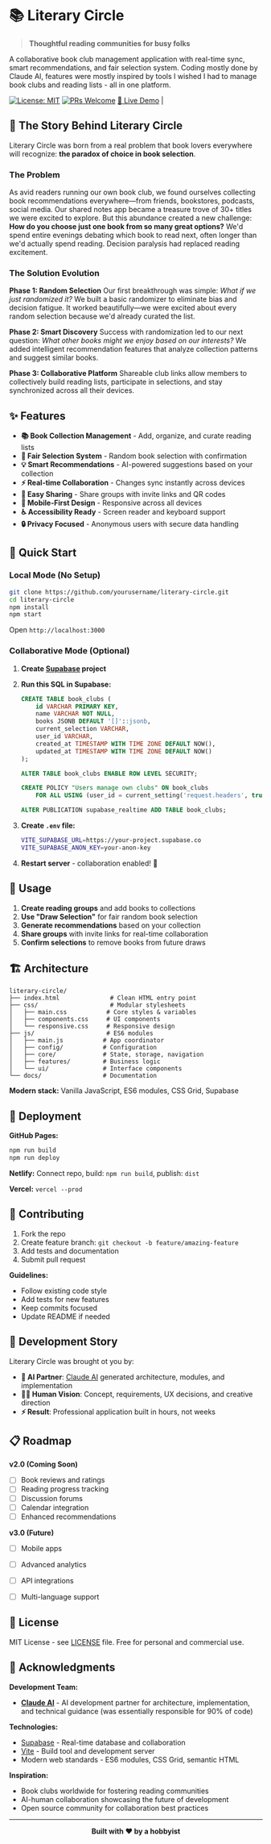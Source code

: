 # 📚 Literary Circle

> **Thoughtful reading communities for busy folks**

A collaborative book club management application with real-time sync, smart recommendations, and fair selection system. Coding mostly done by Claude AI, features were mostly inspired by tools I wished I had to manage book clubs and reading lists - all in one platform. 

[![License: MIT](https://img.shields.io/badge/License-MIT-yellow.svg)](https://opensource.org/licenses/MIT)
[![PRs Welcome](https://img.shields.io/badge/PRs-welcome-brightgreen.svg)](http://makeapullrequest.com)
[🚀 Live Demo](https://literary-circle.netlify.app) | 

## 🌟 The Story Behind Literary Circle

Literary Circle was born from a real problem that book lovers everywhere will recognize: **the paradox of choice in book selection**.

### The Problem
As avid readers running our own book club, we found ourselves collecting book recommendations everywhere—from friends, bookstores, podcasts, social media. Our shared notes app became a treasure trove of 30+ titles we were excited to explore.
But this abundance created a new challenge: **How do you choose just one book from so many great options?**
We'd spend entire evenings debating which book to read next, often longer than we'd actually spend reading. Decision paralysis had replaced reading excitement.

### The Solution Evolution

**Phase 1: Random Selection**
Our first breakthrough was simple: *What if we just randomized it?* We built a basic randomizer to eliminate bias and decision fatigue. It worked beautifully—we were excited about every random selection because we'd already curated the list.

**Phase 2: Smart Discovery** 
Success with randomization led to our next question: *What other books might we enjoy based on our interests?* We added intelligent recommendation features that analyze collection patterns and suggest similar books.

**Phase 3: Collaborative Platform**
Shareable club links allow members to collectively build reading lists, participate in selections, and stay synchronized across all their devices.


## ✨ Features

- **📚 Book Collection Management** - Add, organize, and curate reading lists
- **🎲 Fair Selection System** - Random book selection with confirmation
- **💡 Smart Recommendations** - AI-powered suggestions based on your collection
- **⚡ Real-time Collaboration** - Changes sync instantly across devices
- **🔗 Easy Sharing** - Share groups with invite links and QR codes
- **📱 Mobile-First Design** - Responsive across all devices
- **♿ Accessibility Ready** - Screen reader and keyboard support
- **🔒 Privacy Focused** - Anonymous users with secure data handling

## 🚀 Quick Start

### Local Mode (No Setup)
```bash
git clone https://github.com/yourusername/literary-circle.git
cd literary-circle
npm install
npm start
```
Open `http://localhost:3000` 

### Collaborative Mode (Optional)
1. **Create [Supabase](https://supabase.com) project**
2. **Run this SQL in Supabase:**
   ```sql
   CREATE TABLE book_clubs (
       id VARCHAR PRIMARY KEY,
       name VARCHAR NOT NULL,
       books JSONB DEFAULT '[]'::jsonb,
       current_selection VARCHAR,
       user_id VARCHAR,
       created_at TIMESTAMP WITH TIME ZONE DEFAULT NOW(),
       updated_at TIMESTAMP WITH TIME ZONE DEFAULT NOW()
   );
   
   ALTER TABLE book_clubs ENABLE ROW LEVEL SECURITY;
   
   CREATE POLICY "Users manage own clubs" ON book_clubs
       FOR ALL USING (user_id = current_setting('request.headers', true)::json->>'x-user-id');
   
   ALTER PUBLICATION supabase_realtime ADD TABLE book_clubs;
   ```

3. **Create `.env` file:**
   ```bash
   VITE_SUPABASE_URL=https://your-project.supabase.co
   VITE_SUPABASE_ANON_KEY=your-anon-key
   ```

4. **Restart server** - collaboration enabled! 🎉

## 📖 Usage

1. **Create reading groups** and add books to collections
2. **Use "Draw Selection"** for fair random book selection  
3. **Generate recommendations** based on your collection
4. **Share groups** with invite links for real-time collaboration
5. **Confirm selections** to remove books from future draws

## 🏗️ Architecture

```
literary-circle/
├── index.html              # Clean HTML entry point
├── css/                    # Modular stylesheets
│   ├── main.css           # Core styles & variables
│   ├── components.css     # UI components
│   └── responsive.css     # Responsive design
├── js/                    # ES6 modules
│   ├── main.js           # App coordinator
│   ├── config/           # Configuration
│   ├── core/             # State, storage, navigation
│   ├── features/         # Business logic
│   └── ui/               # Interface components
└── docs/                 # Documentation
```

**Modern stack:** Vanilla JavaScript, ES6 modules, CSS Grid, Supabase

## 🚀 Deployment

**GitHub Pages:**
```bash
npm run build
npm run deploy
```

**Netlify:** Connect repo, build: `npm run build`, publish: `dist`

**Vercel:** `vercel --prod`

## 🤝 Contributing

1. Fork the repo
2. Create feature branch: `git checkout -b feature/amazing-feature`
3. Add tests and documentation
4. Submit pull request

**Guidelines:**
- Follow existing code style
- Add tests for new features  
- Keep commits focused
- Update README if needed

## 🤖 Development Story

Literary Circle was brought ot you by:

- **🧠 AI Partner**: [Claude AI](https://claude.ai) generated architecture, modules, and implementation
- **👨‍💻 Human Vision**: Concept, requirements, UX decisions, and creative direction
- **⚡ Result**: Professional application built in hours, not weeks

## 📋 Roadmap

**v2.0 (Coming Soon)**
- [ ] Book reviews and ratings
- [ ] Reading progress tracking  
- [ ] Discussion forums
- [ ] Calendar integration
- [ ] Enhanced recommendations

**v3.0 (Future)**
- [ ] Mobile apps
- [ ] Advanced analytics
- [ ] API integrations
- [ ] Multi-language support


## 📄 License

MIT License - see [LICENSE](LICENSE) file. Free for personal and commercial use.

## 🙏 Acknowledgments

**Development Team:**
- **[Claude AI](https://claude.ai)** - AI development partner for architecture, implementation, and technical guidance (was essentially responsible for 90% of code)


**Technologies:**
- [Supabase](https://supabase.com) - Real-time database and collaboration
- [Vite](https://vitejs.dev) - Build tool and development server
- Modern web standards - ES6 modules, CSS Grid, semantic HTML

**Inspiration:**
- Book clubs worldwide for fostering reading communities
- AI-human collaboration showcasing the future of development
- Open source community for collaboration best practices

---

<div align="center">

**Built with ❤️ by a hobbyist**

</div>
